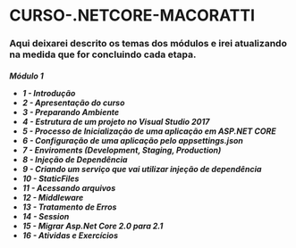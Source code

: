 <h1>CURSO-.NETCORE-MACORATTI </h1>

<h3>Aqui deixarei descrito os temas dos módulos e irei atualizando na medida que for concluindo cada etapa.

<h5>Módulo 1
<ul>
  <li>1 - Introdução
  <li>2 - Apresentação do curso
  <li>3 - Preparando Ambiente
  <li>4 - Estrutura de um projeto no Visual Studio 2017
  <li>5 - Processo de Inicialização de uma aplicação em ASP.NET CORE
  <li>6 - Configuração de uma aplicação pelo appsettings.json
  <li>7 - Enviroments (Development, Staging, Production)
  <li>8 - Injeção de Dependência
  <li>9 - Criando um serviço que vai utilizar injeção de dependência
  <li>10 - StaticFiles
  <li>11 - Acessando arquivos
  <li>12 - Middleware
  <li>13 - Tratamento de Erros
  <li>14 - Session
  <li>15 - Migrar Asp.Net Core 2.0 para 2.1
  <li>16 - Atividas e Exercícios
